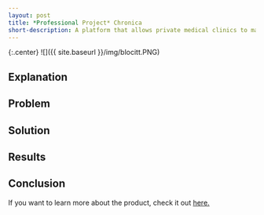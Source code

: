 ```yaml
---
layout: post
title: *Professional Project* Chronica
short-description: A platform that allows private medical clinics to manage and bill their chronic care patients
---
```


{:.center}
![]({{ site.baseurl }}/img/blocitt.PNG)


## Explanation



## Problem



## Solution

 

## Results



## Conclusion


If you want to learn more about the product, check it out [here.](www.chronicacare.com)